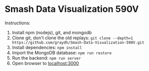 # Smash Data Visualization 590V

Instructions:

1. Install npm (nodejs), git, and mongodb
2. Clone git, don't clone the old replays: `git clone --depth=1 https://github.com/graydh/Smash-Data-Visualization-590V.git`
3. Install dependencies: `npm install`
4. Import the MongoDB database: `npm run restore`
5. Run the backend: `npm run server`
6. Open browser to [localhost:3000](localhost:3000)